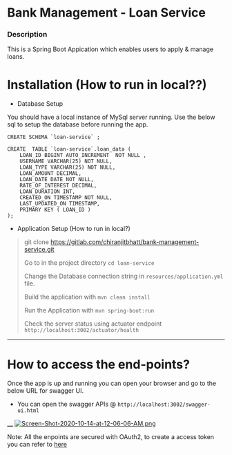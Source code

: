 # Bank Management - Loan Service

### Description

This is a Spring Boot Appication which enables users to apply & manage loans. 


# Installation (How to run in local??)

* Database Setup

You should have a local instance of MySql server running. Use the below sql to setup the database before running the app.

```
CREATE SCHEMA `loan-service` ;
    
CREATE  TABLE `loan-service`.loan_data (
    LOAN_ID BIGINT AUTO_INCREMENT  NOT NULL ,
    USERNAME VARCHAR(25) NOT NULL,
    LOAN_TYPE VARCHAR(25) NOT NULL,
    LOAN_AMOUNT DECIMAL,
    LOAN_DATE DATE NOT NULL,
    RATE_OF_INTEREST DECIMAL,
    LOAN_DURATION INT,
    CREATED_ON TIMESTAMP NOT NULL,
    LAST_UPDATED_ON TIMESTAMP,
    PRIMARY KEY ( LOAN_ID )
);
```


* Application Setup (How to run in local?)

> git clone https://gitlab.com/chiranjitbhatt/bank-management-service.git
>
> Go to in the project directory `cd loan-service`
>
> Change the Database connection string in `resources/application.yml` file.
>
> Build the application with `mvn clean install`
>
> Run the Application with `mvn spring-boot:run`
>
> Check the server status using actuator endpoint `http://localhost:3002/actuator/health`
--------------------------
 
# How to access the end-points?

Once the app is up and running you can open your browser and go to the below URL for swagger UI. 

* You can open the swagger APIs @ `http://localhost:3002/swagger-ui.html`

**__**
[![Screen-Shot-2020-10-14-at-12-06-06-AM.png](https://i.postimg.cc/0jqJ9F3Z/Screen-Shot-2020-10-14-at-12-06-06-AM.png)](https://postimg.cc/47B35LXh)

Note: All the enpoints are secured with OAuth2, to create a access token you can refer to [here](https://gitlab.com/chiranjitbhatt/bank-management-service/-/blob/master/auth-server/README.md)